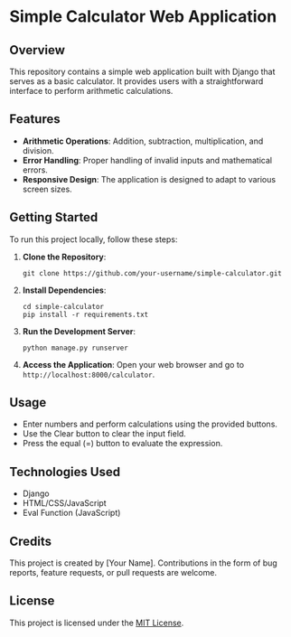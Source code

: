 # Simple Calculator Web Application

## Overview
This repository contains a simple web application built with Django that serves as a basic calculator. It provides users with a straightforward interface to perform arithmetic calculations.

## Features
- **Arithmetic Operations**: Addition, subtraction, multiplication, and division.
- **Error Handling**: Proper handling of invalid inputs and mathematical errors.
- **Responsive Design**: The application is designed to adapt to various screen sizes.

## Getting Started
To run this project locally, follow these steps:

1. **Clone the Repository**: 
    ```
    git clone https://github.com/your-username/simple-calculator.git
    ```

2. **Install Dependencies**: 
    ```
    cd simple-calculator
    pip install -r requirements.txt
    ```

3. **Run the Development Server**: 
    ```
    python manage.py runserver
    ```

4. **Access the Application**: 
    Open your web browser and go to `http://localhost:8000/calculator`.

## Usage
- Enter numbers and perform calculations using the provided buttons.
- Use the Clear button to clear the input field.
- Press the equal (=) button to evaluate the expression.

## Technologies Used
- Django
- HTML/CSS/JavaScript
- Eval Function (JavaScript)

## Credits
This project is created by [Your Name]. Contributions in the form of bug reports, feature requests, or pull requests are welcome.

## License
This project is licensed under the [MIT License](LICENSE).
